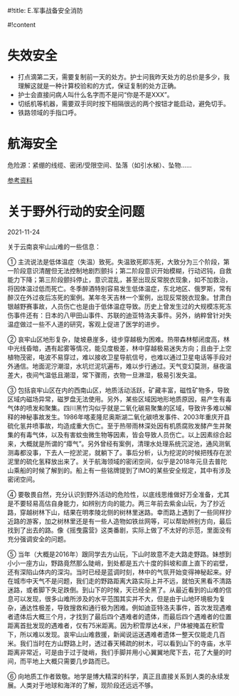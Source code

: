 #!title:    E.军事战备安全消防

#!content

# 失效安全

- 打点滴第二天，需要复制前一天的处方。护士问我昨天处方的总价是多少，我理解这就是一种计算校验和的方式，保证复制的处方正确。
- 护士会直接问病人叫什么名字而不是问“你是不是XXX”。
- 切纸机等机器，需要双手同时按下相隔很远的两个按钮才能启动，避免切手。
- 铁路领域的手指口呼。

# 航海安全

危险源：紧绷的线缆、密闭/受限空间、坠落（如引水梯）、坠物……

[参考资料](https://www.zhihu.com/question/21145258/answer/188280570)

# 关于野外行动的安全问题

2021-11-24

关于云南哀牢山山难的一些信息：

① 主流说法是低体温症（失温）致死。失温致死即冻死，大致分为三个阶段，第一阶段意识清醒但无法控制地剧烈颤抖；第二阶段意识开始模糊，行动迟钝，自救能力下降；第三阶段颤抖停止，意识混乱，甚至出现反常脱衣现象，如不加救治，将因体温过低而死亡。冬季醉酒特别容易发生低体温症，东北地区、俄罗斯，常有醉汉在外过夜后冻死的案例。某年冬天吉林一个案例，出现反常脱衣现象。甘肃白银越野赛事故，人员伤亡也是由于低体温症导致。历史上曾发生过的大规模冻死冻伤事件还有：日本的八甲田山事件、苏联的迪亚特洛夫事件。另外，纳粹曾针对失温症做过一些不人道的研究，客观上促进了医学的进步。

② 哀牢山区地形复杂，陡坡悬崖多，徒步穿越极为困难。热带森林郁闭度高，林中光线昏暗，遇有起雾等情况，能见度极差，林中穿越极易迷失方向；且由于上空植物茂密，电波不易穿过，难以接收卫星导航信号，也难以通过卫星电话等手段对外通信。地面泥泞潮湿，水坑烂泥坑遍布，难以步行通过。天气变幻莫测，昼夜温差大，夜间气温低且潮湿，常下骤雨，衣物一旦淋湿，极易引发失温。

③ 包括哀牢山区在内的西南山区，地质活动活跃，矿藏丰富，磁性矿物多，导致区域内磁场异常，磁罗盘无法使用。另外，某些区域因地形地质原因，易产生有毒气体的喷发和聚集。四川黑竹沟似乎就是二氧化碳易聚集的区域，导致许多难以解释的神秘事故发生。1986年喀麦隆尼奥斯湖二氧化碳喷发事件、2003年重庆开县硫化氢井喷事故，均造成重大伤亡。至于热带雨林深处因有机质腐败发酵产生并聚集的有毒气体，以及有害蚊虫微生物等因素，皆会导致人员伤亡。以上因素综合起来，大概就是所谓的“瘴气”。另外曾经有案例，清理水处理系统沉淀池，通风测氧测毒都没事，下去人一挖淤泥，就躺下了。事后分析，认为挖泥的时候把残存在淤泥里的硫化氢释放出来了。关于航海领域的密闭空间，似乎是2018年元旦去普陀山乘船的时候了解到的。船上有一些铭牌提到了IMO的某些安全规定，其中有涉及密闭空间。

④ 要敬畏自然，充分认识到野外活动的危险性，以底线思维做好万全准备，尤其是不要轻易高估自身能力，如辨别方向的能力。两三年前去紫金山玩，为了抄近路，穿越树林下山，结果在明孝陵北侧的树林里迷路。幸而路上遇到了一些同样抄近路的游客，加之树林里还是有一些人造物如铁丝网等，可以帮助辨别方向，最后找到了出去的路。像《摇曳露营》这类番剧，实际上做了不太好的示范，里面没有充分强调安全的问题。

⑤ 当年（大概是2016年）跟同学去方山玩，下山时故意不走大路走野路。妹想到小小一座方山，野路竟然那么陡峭，到处都是五六十度的斜坡和直上直下的岩壁，还有深陷山体内的深沟。当时已经是蓝调时刻，林中的气氛开始变得神秘起来。好在城市中天气不是问题，我们走的野路距离大路实际上并不远，就怕天黑看不清路迷路，或者脚下失足跌倒。到山下的时候，天已经全黑了。从最近看到的山难的信息可以发现，很多山难所涉及的水平范围其实并不大，但是由于山地环境极为复杂，通达性极差，导致搜救和通行极为困难。例如迪亚特洛夫事件，首次发现遇难者遗体后大概三个月，才找到了最后四个遇难者的遗体，而最后四个遇难者的位置距离首批发现的遇难者，仅有75米距离。因为积雪厚达4米，尸体被掩盖在积雪下，所以难以发现。哀牢山山难救援，新闻说运送遇难者遗体一整天仅能走几百米。我们当时在方山野路上时，透过春天稀疏的树木，可以看到山下的寺庙，水平距离非常近，可是由于过于陡峭，我们手脚并用小心翼翼地爬下去，花了大量的时间，而平地上大概只需要几步路而已。

⑥ 向地质工作者致敬。地学是博大精深的科学，真正且直接关系到人类的永续发展。人类对于地球和海洋的了解，现阶段还远远不够。
